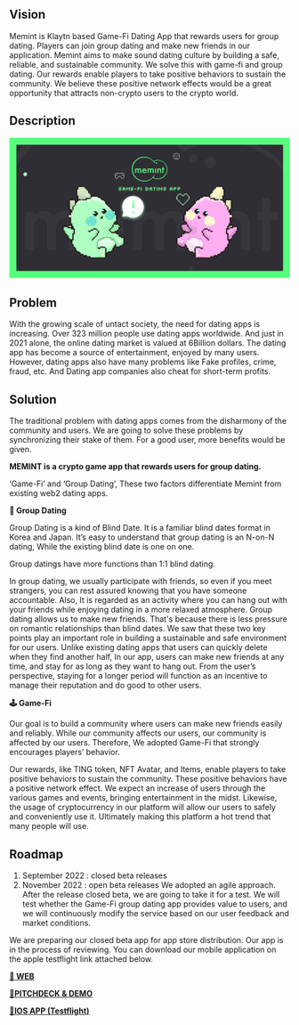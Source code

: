 ## Vision

Memint is Klaytn based Game-Fi Dating App that rewards users for group dating. Players can join group dating and make new friends in our application. Memint aims to make sound dating culture by building a safe, reliable, and sustainable community. We solve this with game-fi and group dating. Our rewards enable players to take positive behaviors to sustain the community. We believe these positive network effects would be a great opportunity that attracts non-crypto users to the crypto world.

## Description

<img src="client/src/assets/docs/memintThumbnail.png" />

## Problem
With the growing scale of untact society, the need for dating apps is increasing. Over 323 million people use dating apps worldwide. And just in 2021 alone, the online dating market is valued at 6Billion dollars. The dating app has become a source of entertainment, enjoyed by many users. However, dating apps also have many problems like Fake profiles, crime, fraud, etc. And Dating app companies also cheat for short-term profits.

## Solution
The traditional problem with dating apps comes from the disharmony of the community and users. We are going to solve these problems by synchronizing their stake of them. For a good user, more benefits would be given.

**MEMINT is a crypto game app that rewards users for group dating.**

‘Game-Fi’ and ‘Group Dating’, These two factors differentiate Memint from existing web2 dating apps.

**💙 Group Dating**

Group Dating is a kind of Blind Date. It is a familiar blind dates format in Korea and Japan. It’s easy to understand that group dating is an N-on-N dating, While the existing blind date is one on one.

Group datings have more functions than 1:1 blind dating.

In group dating, we usually participate with friends, so even if you meet strangers, you can rest assured knowing that you have someone accountable. Also, It is regarded as an activity where you can hang out with your friends while enjoying dating in a more relaxed atmosphere.
Group dating allows us to make new friends. That's because there is less pressure on romantic relationships than blind dates.
We saw that these two key points play an important role in building a sustainable and safe environment for our users. Unlike existing dating apps that users can quickly delete when they find another half, In our app, users can make new friends at any time, and stay for as long as they want to hang out. From the user’s perspective, staying for a longer period will function as an incentive to manage their reputation and do good to other users.


**🕹 Game-Fi**

Our goal is to build a community where users can make new friends easily and reliably. While our community affects our users, our community is affected by our users. Therefore, We adopted Game-Fi that strongly encourages players’ behavior.

Our rewards, like TING token, NFT Avatar, and Items, enable players to take positive behaviors to sustain the community. These positive behaviors have a positive network effect. We expect an increase of users through the various games and events, bringing entertainment in the midst. Likewise, the usage of cryptocurrency in our platform will allow our users to safely and conveniently use it. Ultimately making this platform a hot trend that many people will use.


## Roadmap
  1. September 2022 : closed beta releases
  2. November 2022 : open beta releases
We adopted an agile approach. After the release closed beta, we are going to take it for a test. We will test whether the Game-Fi group dating app provides value to users, and we will continuously modify the service based on our user feedback and market conditions.

We are preparing our closed beta app for app store distribution. Our app is in the process of reviewing. You can download our mobile application on the apple testflight link attached below.

**[🔗 WEB](https://bit.ly/3eqlyG4)**

**[📼PITCHDECK & DEMO](https://bit.ly/3ALW90Z)**

**[📱IOS APP (Testflight)](https://apple.co/3ebQ06v)**


